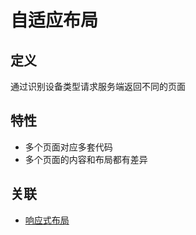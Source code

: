 # 自适应布局

## 定义

通过识别设备类型请求服务端返回不同的页面

## 特性

- 多个页面对应多套代码
- 多个页面的内容和布局都有差异

## 关联

- [响应式布局](响应式布局.md)